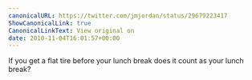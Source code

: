 ```yaml
---
canonicalURL: https://twitter.com/jmjordan/status/29679223417
ShowCanonicalLink: true
CanonicalLinkText: View original on
date: 2010-11-04T16:01:57+00:00
---
```

If you get a flat tire before your lunch break does it count as your lunch break?